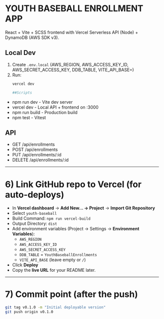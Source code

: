 # YOUTH BASEBALL ENROLLMENT APP

React + Vite + SCSS frontend with Vercel Serverless API (Node) + DynamoDB (AWS SDK v3).

## Local Dev
1. Create `.env.local` (AWS_REGION, AWS_ACCESS_KEY_ID, AWS_SECRET_ACCESS_KEY, DDB_TABLE, VITE_API_BASE=)
2. Run:
   ```bash
   vercel dev

   ##Scripts

- npm run dev - Vite dev server
- vercel dev - Local API + frontend on :3000
- npm run build - Production build
- npm test - Vitest

## API

- GET /api/enrollments
- POST /api/enrollments
- PUT /api/enrollments/:id
- DELETE /api/enrollments/:id


---

# 6) Link GitHub repo to Vercel (for auto-deploys)
- In **Vercel dashboard** → **Add New… → Project** → **Import Git Repository**  
- Select `youth-baseball`  
- Build Command: `npm run vercel-build`  
- Output Directory: `dist`  
- Add environment variables (Project → Settings → **Environment Variables**):
  - `AWS_REGION`
  - `AWS_ACCESS_KEY_ID`
  - `AWS_SECRET_ACCESS_KEY`
  - `DDB_TABLE` = `YouthBaseballEnrollments`
  - `VITE_API_BASE` (leave empty or `/`)
- Click **Deploy**  
- Copy the **live URL** for your README later.

---

# 7) Commit point (after the push)
```bash
git tag v0.1.0 -m "Initial deployable version"
git push origin v0.1.0
